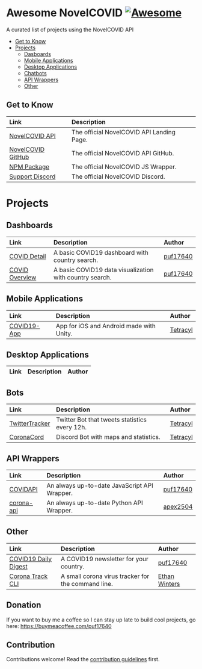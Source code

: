 # Awesome NovelCOVID [![Awesome](https://cdn.rawgit.com/sindresorhus/awesome/d7305f38d29fed78fa85652e3a63e154dd8e8829/media/badge.svg)](https://github.com/sindresorhus/awesome)
A curated list of projects using the NovelCOVID API

- [Get to Know](#get-to-know)
- [Projects](#projects)
  - [Dasboards](#dashboards)
  - [Mobile Applications](#mobile-applications)
  - [Desktop Applications](#desktop-applications)
  - [Chatbots](#chatbots)
  - [API Wrappers](#api-wrappers)
  - [Other](#other)

## Get to Know

| Link  | Description  |
|:------|:-------------|
| [NovelCOVID API](https://disease.sh) | The official NovelCOVID API Landing Page. |
| [NovelCOVID GitHub](https://github.com/novelcovid/API) | The official NovelCOVID API GitHub. |
| [NPM Package](https://npmjs.com/novelcovid) | The official NovelCOVID JS Wrapper. |
| [Support Discord](https://discord.gg/EvbMshU) | The official NovelCOVID Discord. |

# Projects

## Dashboards

| Link  | Description  | Author |
|:------|:-------------|:-------|
| [COVID Detail](https://coviddetail.com) | A basic COVID19 dashboard with country search. | [puf17640](https://github.com/puf17640)
| [COVID Overview](https://covidoverview.com) | A basic COVID19 data visualization with country search. | [puf17640](https://github.com/puf17640)

## Mobile Applications

| Link  | Description  | Author |
|:------|:-------------|:-------|
| [COVID19-App](https://github.com/Tetracyl/COVID19-App) | App for iOS and Android made with Unity. | [Tetracyl](https://github.com/Tetracyl)

## Desktop Applications

| Link  | Description  | Author |
|:------|:-------------|:-------|

## Bots

| Link  | Description  | Author |
|:------|:-------------|:-------|
| [TwitterTracker](https://github.com/Tetracyl/CoronavirusTwitterTracker) | Twitter Bot that tweets statistics every 12h. | [Tetracyl](https://github.com/Tetracyl)
| [CoronaCord](https://github.com/Tetracyl/CoronaCord) | Discord Bot with maps and statistics. | [Tetracyl](https://github.com/Tetracyl)

## API Wrappers

| Link  | Description  | Author |
|:------|:-------------|:-------|
| [COVIDAPI](https://npmjs.com/covidapi) | An always up-to-date JavaScript API Wrapper. | [puf17640](https://github.com/puf17640)
| [corona-api](https://pypi.org/project/corona-api) | An always up-to-date Python API Wrapper. | [apex2504](https://github.com/apex2504)

## Other

| Link  | Description  | Author |
|:------|:-------------|:-------|
| [COVID19 Daily Digest](https://covid19dailydigest.com) | A COVID19 newsletter for your country. | [puf17640](https://github.com/puf17640)
| [Corona Track CLI](https://www.npmjs.com/package/coronatrack) | A small corona virus tracker for the command line. | [Ethan Winters](https://github.com/ebwinters/coronatracker)

## Donation

If you want to buy me a coffee so I can stay up late to build cool projects, go here: https://buymeacoffee.com/puf17640

## Contribution
Contributions welcome! 
Read the [contribution guidelines](https://github.com/puf17640/awesome-novelcovid/blob/master/contributing.md) first.
